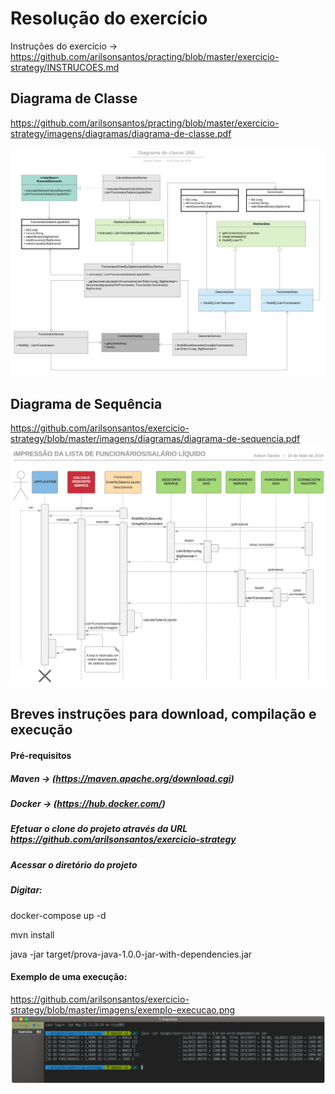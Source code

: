 # Resolução do exercício

Instruções do exercício -> https://github.com/arilsonsantos/practing/blob/master/exercicio-strategy/INSTRUCOES.md


## Diagrama de Classe
https://github.com/arilsonsantos/practing/blob/master/exercicio-strategy/imagens/diagramas/diagrama-de-classe.pdf

![alt](imagens/diagramas/diagrama-de-classe.png)

## Diagrama de Sequência
https://github.com/arilsonsantos/exercicio-strategy/blob/master/imagens/diagramas/diagrama-de-sequencia.pdf
![alt](imagens/diagramas/diagrama-de-sequencia.png)


## Breves instruções para download, compilação e execução


#### Pré-requisitos

##### Maven  -> (https://maven.apache.org/download.cgi)
##### Docker -> (https://hub.docker.com/)

##### Efetuar o clone do projeto através da URL https://github.com/arilsonsantos/exercicio-strategy

##### Acessar o diretório do projeto 

##### Digitar:
docker-compose up -d

mvn install

java -jar target/prova-java-1.0.0-jar-with-dependencies.jar

#### Exemplo de uma execução:

https://github.com/arilsonsantos/exercicio-strategy/blob/master/imagens/exemplo-execucao.png
![alt](imagens/exemplo-execucao.png)

